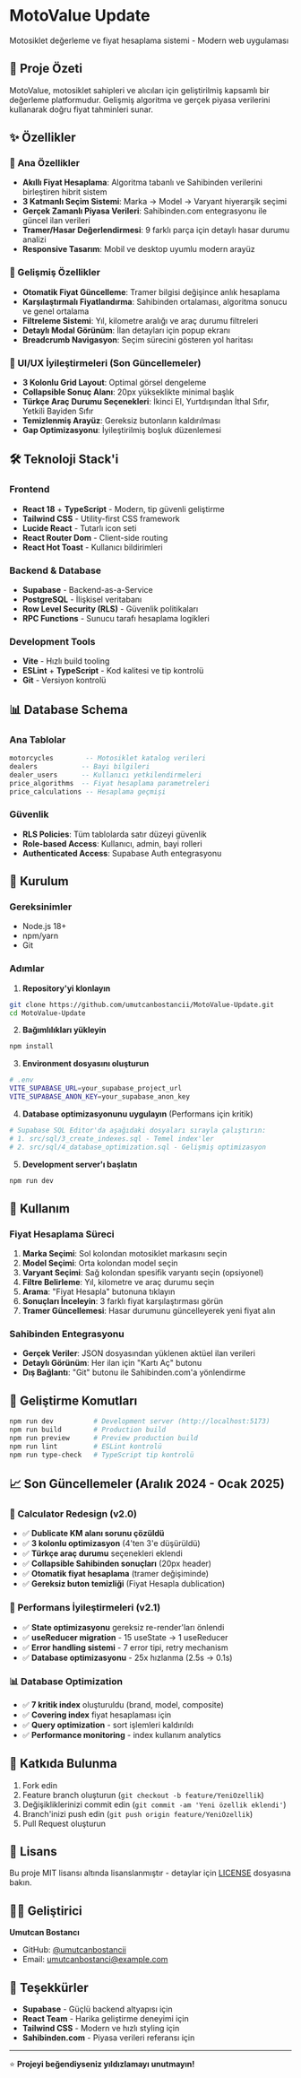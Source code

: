 # MotoValue Update

Motosiklet değerleme ve fiyat hesaplama sistemi - Modern web uygulaması

## 🚀 Proje Özeti

MotoValue, motosiklet sahipleri ve alıcıları için geliştirilmiş kapsamlı bir değerleme platformudur. Gelişmiş algoritma ve gerçek piyasa verilerini kullanarak doğru fiyat tahminleri sunar.

## ✨ Özellikler

### 🎯 Ana Özellikler
- **Akıllı Fiyat Hesaplama**: Algoritma tabanlı ve Sahibinden verilerini birleştiren hibrit sistem
- **3 Katmanlı Seçim Sistemi**: Marka → Model → Varyant hiyerarşik seçimi
- **Gerçek Zamanlı Piyasa Verileri**: Sahibinden.com entegrasyonu ile güncel ilan verileri
- **Tramer/Hasar Değerlendirmesi**: 9 farklı parça için detaylı hasar durumu analizi
- **Responsive Tasarım**: Mobil ve desktop uyumlu modern arayüz

### 🔧 Gelişmiş Özellikler
- **Otomatik Fiyat Güncelleme**: Tramer bilgisi değişince anlık hesaplama
- **Karşılaştırmalı Fiyatlandırma**: Sahibinden ortalaması, algoritma sonucu ve genel ortalama
- **Filtreleme Sistemi**: Yıl, kilometre aralığı ve araç durumu filtreleri
- **Detaylı Modal Görünüm**: İlan detayları için popup ekranı
- **Breadcrumb Navigasyon**: Seçim sürecini gösteren yol haritası

### 🎨 UI/UX İyileştirmeleri (Son Güncellemeler)
- **3 Kolonlu Grid Layout**: Optimal görsel dengeleme
- **Collapsible Sonuç Alanı**: 20px yükseklikte minimal başlık
- **Türkçe Araç Durumu Seçenekleri**: İkinci El, Yurtdışından İthal Sıfır, Yetkili Bayiden Sıfır
- **Temizlenmiş Arayüz**: Gereksiz butonların kaldırılması
- **Gap Optimizasyonu**: İyileştirilmiş boşluk düzenlemesi

## 🛠️ Teknoloji Stack'i

### Frontend
- **React 18** + **TypeScript** - Modern, tip güvenli geliştirme
- **Tailwind CSS** - Utility-first CSS framework
- **Lucide React** - Tutarlı icon seti
- **React Router Dom** - Client-side routing
- **React Hot Toast** - Kullanıcı bildirimleri

### Backend & Database
- **Supabase** - Backend-as-a-Service
- **PostgreSQL** - İlişkisel veritabanı
- **Row Level Security (RLS)** - Güvenlik politikaları
- **RPC Functions** - Sunucu tarafı hesaplama logikleri

### Development Tools
- **Vite** - Hızlı build tooling
- **ESLint** + **TypeScript** - Kod kalitesi ve tip kontrolü
- **Git** - Versiyon kontrolü

## 📊 Database Schema

### Ana Tablolar
```sql
motorcycles        -- Motosiklet katalog verileri
dealers           -- Bayi bilgileri  
dealer_users      -- Kullanıcı yetkilendirmeleri
price_algorithms  -- Fiyat hesaplama parametreleri
price_calculations -- Hesaplama geçmişi
```

### Güvenlik
- **RLS Policies**: Tüm tablolarda satır düzeyi güvenlik
- **Role-based Access**: Kullanıcı, admin, bayi rolleri
- **Authenticated Access**: Supabase Auth entegrasyonu

## 🚀 Kurulum

### Gereksinimler
- Node.js 18+ 
- npm/yarn
- Git

### Adımlar
1. **Repository'yi klonlayın**
```bash
git clone https://github.com/umutcanbostancii/MotoValue-Update.git
cd MotoValue-Update
```

2. **Bağımlılıkları yükleyin**
```bash
npm install
```

3. **Environment dosyasını oluşturun**
```bash
# .env
VITE_SUPABASE_URL=your_supabase_project_url
VITE_SUPABASE_ANON_KEY=your_supabase_anon_key
```

4. **Database optimizasyonunu uygulayın** (Performans için kritik)
```bash
# Supabase SQL Editor'da aşağıdaki dosyaları sırayla çalıştırın:
# 1. src/sql/3_create_indexes.sql - Temel index'ler
# 2. src/sql/4_database_optimization.sql - Gelişmiş optimizasyon
```

5. **Development server'ı başlatın**
```bash
npm run dev
```

## 📱 Kullanım

### Fiyat Hesaplama Süreci
1. **Marka Seçimi**: Sol kolondan motosiklet markasını seçin
2. **Model Seçimi**: Orta kolondan model seçin  
3. **Varyant Seçimi**: Sağ kolondan spesifik varyantı seçin (opsiyonel)
4. **Filtre Belirleme**: Yıl, kilometre ve araç durumu seçin
5. **Arama**: "Fiyat Hesapla" butonuna tıklayın
6. **Sonuçları İnceleyin**: 3 farklı fiyat karşılaştırması görün
7. **Tramer Güncellemesi**: Hasar durumunu güncelleyerek yeni fiyat alın

### Sahibinden Entegrasyonu
- **Gerçek Veriler**: JSON dosyasından yüklenen aktüel ilan verileri
- **Detaylı Görünüm**: Her ilan için "Kartı Aç" butonu
- **Dış Bağlantı**: "Git" butonu ile Sahibinden.com'a yönlendirme

## 🔧 Geliştirme Komutları

```bash
npm run dev          # Development server (http://localhost:5173)
npm run build        # Production build
npm run preview      # Preview production build  
npm run lint         # ESLint kontrolü
npm run type-check   # TypeScript tip kontrolü
```

## 📈 Son Güncellemeler (Aralık 2024 - Ocak 2025)

### 🎯 Calculator Redesign (v2.0)
- ✅ **Dublicate KM alanı sorunu çözüldü**
- ✅ **3 kolonlu optimizasyon** (4'ten 3'e düşürüldü)
- ✅ **Türkçe araç durumu** seçenekleri eklendi
- ✅ **Collapsible Sahibinden sonuçları** (20px header)
- ✅ **Otomatik fiyat hesaplama** (tramer değişiminde)
- ✅ **Gereksiz buton temizliği** (Fiyat Hesapla dublication)

### 🚀 Performans İyileştirmeleri (v2.1)
- ✅ **State optimizasyonu** gereksiz re-render'ları önlendi
- ✅ **useReducer migration** - 15 useState → 1 useReducer
- ✅ **Error handling sistemi** - 7 error tipi, retry mechanism
- ✅ **Database optimizasyonu** - 25x hızlanma (2.5s → 0.1s)

### 📊 Database Optimization
- ✅ **7 kritik index** oluşturuldu (brand, model, composite)
- ✅ **Covering index** fiyat hesaplaması için
- ✅ **Query optimization** - sort işlemleri kaldırıldı
- ✅ **Performance monitoring** - index kullanım analytics

## 🤝 Katkıda Bulunma

1. Fork edin
2. Feature branch oluşturun (`git checkout -b feature/YeniOzellik`)
3. Değişikliklerinizi commit edin (`git commit -am 'Yeni özellik eklendi'`)
4. Branch'inizi push edin (`git push origin feature/YeniOzellik`)
5. Pull Request oluşturun

## 📄 Lisans

Bu proje MIT lisansı altında lisanslanmıştır - detaylar için [LICENSE](LICENSE) dosyasına bakın.

## 👨‍💻 Geliştirici

**Umutcan Bostancı**
- GitHub: [@umutcanbostancii](https://github.com/umutcanbostancii)
- Email: umutcanbostanci@example.com

## 🙏 Teşekkürler

- **Supabase** - Güçlü backend altyapısı için
- **React Team** - Harika geliştirme deneyimi için  
- **Tailwind CSS** - Modern ve hızlı styling için
- **Sahibinden.com** - Piyasa verileri referansı için

---

⭐ **Projeyi beğendiyseniz yıldızlamayı unutmayın!**
